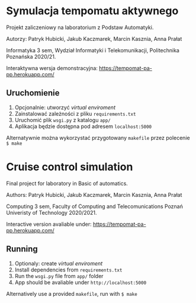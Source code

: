 # Symulacja tempomatu aktywnego

Projekt zaliczeniowy na laboratorium z Podstaw Automatyki.

Autorzy: Patryk Hubicki, Jakub Kaczmarek, Marcin Kasznia, Anna Prałat

Informatyka 3 sem, Wydział Informatyki i Telekomunikacji, Politechnika Poznańska 2020/21.

Interaktywna wersja demonstracyjna: https://tempomat-pa-pp.herokuapp.com/

## Uruchomienie

1.  Opcjonalnie: utworzyć _virtual enviroment_
1.  Zainstalować zależności z pliku `requirements.txt`
1.  Uruchomić plik `wsgi.py` z katalogu `app/`
1.  Aplikacja będzie dostępna pod adresem `localhost:5000`

Alternatywnie można wykorzystać przygotowany `makefile` przez polecenie `$ make`

# Cruise control simulation

Final project for laboratory in Basic of automatics.

Authors: Patryk Hubicki, Jakub Kaczmarek, Marcin Kasznia, Anna Prałat

Computing 3 sem, Faculty of Computing and Telecomunications Poznań Univeristy of Technology 2020/2021.

Interactive version avaliable under: https://tempomat-pa-pp.herokuapp.com/

## Running

1. Optionaly: create _virtual enviroment_
2. Install dependencies from `requirements.txt`
3. Run the `wsgi.py` file from `app/` folder
4. App should be avaliable under `http://localhost:5000`

Alternatively use a provided `makefile`, run with `$ make`
